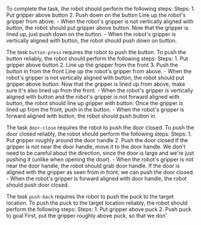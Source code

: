 
To complete the task, the robot should perform the following steps:
    Steps:  1. Put gripper above button  2. Push down on the button
    Line up the robot's gripper from above.
    - When the robot's gripper is not vertically aligned with button, the robot should put gripper above button.
    Now that the gripper is lined up, just push down on the button.
    - When the robot's gripper is vertically aligned with button, the robot should push down on button.

The task `button-press` requires the robot to push the button.
To push the button reliably, the robot should perform the following steps:
    Steps:  1. Put gripper above button  2. Line up the gripper from the front  3. Push the button in from the front
    Line up the robot's gripper from above.
    - When the robot's gripper is not vertically aligned with button, the robot should put gripper above button.
    Now that the gripper is lined up from above, make sure it's also lined up from the front.
    - When the robot's gripper is vertically aligned with button and the robot's gripper is not forward aligned with button, the robot should line up gripper with button.
    Once the gripper is lined up from the front, push in the button.
    - When the robot's gripper is forward aligned with button, the robot should push button in.

The task `door-close` requires the robot to push the door closed.
To push the door closed reliably, the robot should perform the following steps:
    Steps:  1. Put gripper roughly around the door handle  2. Push the door closed
    If the gripper is not near the door handle, move it to the door handle. We don't need to be careful about the direction, since the door is large and we're just pushing it (unlike when opening the door).
    - When the robot's gripper is not near the door handle, the robot should grab door handle.
    If the door is aligned with the gripper as seen from in front, we can push the door closed.
    - When the robot's gripper is forward aligned with door handle, the robot should push door closed.

The task `push-back` requires the robot to push the puck to the target location.
To push the puck to the target location reliably, the robot should perform the following steps:
    Steps:  1. Put gripper above puck  2. Push puck to goal
    First, put the gripper roughly above puck, so that we don'